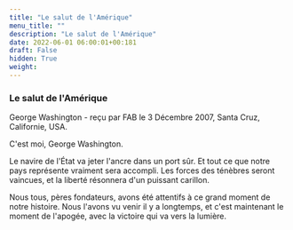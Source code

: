 ```yaml
---
title: "Le salut de l'Amérique"
menu_title: ""
description: "Le salut de l'Amérique"
date: 2022-06-01 06:00:01+00:181
draft: False
hidden: True
weight:
---
```

### Le salut de l'Amérique

George Washington - reçu par FAB le 3 Décembre 2007, Santa Cruz, Californie, USA.

C'est moi, George Washington.

Le navire de l'État va jeter l'ancre dans un port sûr. Et tout ce que notre pays représente vraiment sera accompli. Les forces des ténèbres seront vaincues, et la liberté résonnera d'un puissant carillon.

Nous tous, pères fondateurs, avons été attentifs à ce grand moment de notre histoire. Nous l'avons vu venir il y a longtemps, et c'est maintenant le moment de l'apogée, avec la victoire qui va vers la lumière.